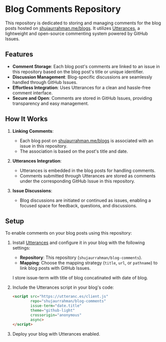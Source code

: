 # Blog Comments Repository

This repository is dedicated to storing and managing comments for the blog posts hosted on [shujaurrahman.me/blogs](https://shujaurrahman.me/blogs/). It utilizes [Utterances](https://utteranc.es/), a lightweight and open-source commenting system powered by GitHub Issues.

## Features

- **Comment Storage**: Each blog post's comments are linked to an issue in this repository based on the blog post's title or unique identifier.
- **Discussion Management**: Blog-specific discussions are seamlessly handled through GitHub Issues.
- **Effortless Integration**: Uses Utterances for a clean and hassle-free comment interface.
- **Secure and Open**: Comments are stored in GitHub Issues, providing transparency and easy management.

## How It Works

1. **Linking Comments**: 
   - Each blog post on [shujaurrahman.me/blogs](https://shujaurrahman.me/blogs/) is associated with an issue in this repository.
   - The association is based on the post's title and date.
   
2. **Utterances Integration**:
   - Utterances is embedded in the blog posts for handling comments.
   - Comments submitted through Utterances are stored as comments under the corresponding GitHub Issue in this repository.
   
3. **Issue Discussions**:
   - Blog discussions are initiated or continued as issues, enabling a focused space for feedback, questions, and discussions.

## Setup

To enable comments on your blog posts using this repository:

1. Install [Utterances](https://utteranc.es/) and configure it in your blog with the following settings:
   - **Repository**: This repository (`shujaurrahman/blog-comments`).
   - **Mapping**: Choose the mapping strategy (`title`, `url`, or `pathname`) to link blog posts with GitHub Issues.
   
   I store issue-term with title of blog concatinated with date of blog.

2. Include the Utterances script in your blog's code:
   ```html
   <script src="https://utteranc.es/client.js"
           repo="shujaurrahman/blog-comments"
           issue-term="date.title"
           theme="github-light"
           crossorigin="anonymous"
           async>
   </script>
   ```

3. Deploy your blog with Utterances enabled.


